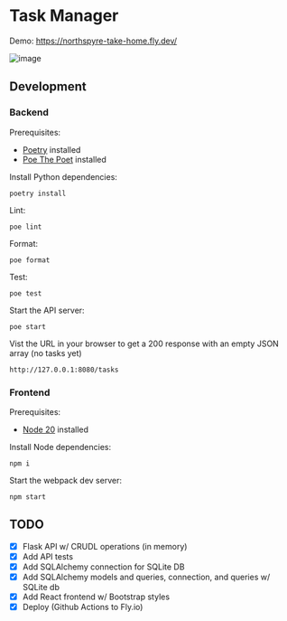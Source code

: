 # Task Manager

Demo: https://northspyre-take-home.fly.dev/

<img alt="image" src="https://github.com/user-attachments/assets/7fa70582-b28e-43b0-9bdf-368577b2a935">

## Development

### Backend
Prerequisites:
- [Poetry](https://python-poetry.org/) installed
- [Poe The Poet](https://poethepoet.natn.io/) installed

Install Python dependencies:
```shell
poetry install
```

Lint:
```shell
poe lint
```

Format:
```shell
poe format
```

Test:
```shell
poe test
```

Start the API server:
```shell
poe start
```

Vist the URL in your browser to get a 200 response with an empty JSON array (no tasks yet)
```shell
http://127.0.0.1:8080/tasks
```

### Frontend

Prerequisites:
- [Node 20](https://nodejs.org/en/download/package-manager) installed

Install Node dependencies:
```shell
npm i
```

Start the webpack dev server:
```shell
npm start
```

## TODO

- [x] Flask API w/ CRUDL operations (in memory)
- [x] Add API tests
- [x] Add SQLAlchemy connection for SQLite DB 
- [x] Add SQLAlchemy models and queries, connection, and queries w/ SQLite db
- [x] Add React frontend w/ Bootstrap styles
- [x] Deploy (Github Actions to Fly.io)
